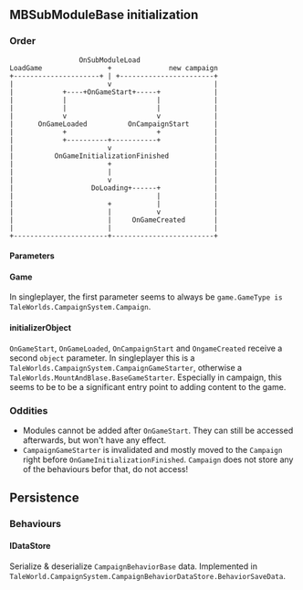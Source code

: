 ## MBSubModuleBase initialization
### Order
```
                 OnSubModuleLoad
LoadGame                +              new campaign
+---------------------+ | +-----------------------+
|                       v                         |
|            +----+OnGameStart+-----+             |
|            |                      |             |
|            |                      |             |
|            v                      v             |
|      OnGameLoaded          OnCampaignStart      |
|            +                      +             |
|            +----------+-----------+             |
|                       v                         |
|          OnGameInitializationFinished           |
|                       +                         |
|                       |                         |
|                       v                         |
|                   DoLoading+------+             |
|                                   |             |
|                       +           |             |
|                       |           v             |
|                       |     OnGameCreated       |
|                       |                         |
+-----------------------+-------------------------+
```
#### Parameters
#### Game
In singleplayer, the first parameter seems to always be `game.GameType is TaleWorlds.CampaignSystem.Campaign`. 
#### initializerObject
`OnGameStart`, `OnGameLoaded`, `OnCampaignStart` and `OngameCreated` receive a second `object` parameter. In singleplayer this is a `TaleWorlds.CampaignSystem.CampaignGameStarter`, otherwise a `TaleWorlds.MountAndBlase.BaseGameStarter`. Especially in campaign, this seems to be to be a significant entry point to adding content to the game.
### Oddities
- Modules cannot be added after `OnGameStart`. They can still be accessed afterwards, but won't have any effect.
- `CampaignGameStarter` is invalidated and mostly moved to the `Campaign` right before `OnGameInitializationFinished`. `Campaign` does not store any of the behaviours befor that, do not access!

## Persistence
### Behaviours
#### IDataStore
Serialize & deserialize `CampaignBehaviorBase` data. Implemented in `TaleWorld.CampaignSystem.CampaignBehaviorDataStore.BehaviorSaveData`.